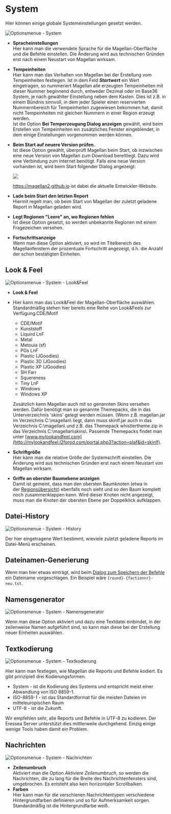 <span id="top"></span>

# System

Hier können einige globale Systemeinstellungen gesetzt werden.

<img src="../../images/menu_extras_options_system.gif" data-border="0"
alt="Optionsmenue - System" />

  

- **Spracheinstellungen**  
  Hier kann man die verwendete Sprache für die Magellan-Oberfläche und
  die Befehle einstellen. Die Änderung wird aus technischen Gründen erst
  nach einem Neustart von Magellan wirksam.

- **Tempeinheiten**  
  Hier kann man das Verhalten von Magellan bei der Erstellung vom
  Tempeinheiten festlegen. Ist in dem Feld ***Startwert*** ein Wert
  eingetragen, so nummeriert Magellan alle erzeugten Tempeinheiten mit
  dieser Nummer beginnend durch, entweder Dezimal oder im Base36 System,
  je nach gewählter Einstellung neben dem Kasten. Dies ist z.B. in einem
  Bündnis sinnvoll, in dem jeder Spieler einen reservierten
  Nummernbereich für Tempeinheiten zugewiesen bekommen hat, damit nicht
  Tempeinheiten mit gleichen Nummern in einer Region erzeugt werden.  
  Ist die Option **Bei Temperzeugung Dialog anzeigen** gewählt, wird
  beim Erstellen von Tempeinheiten ein zusätzliches Fenster
  eingeblendet, in dem einige Einstellungen vorgenommen werden können.

- **Beim Start auf neuere Version prüfen.**  
  Ist diese Option gewählt, überprüft Magellan beim Start, ob inzwischen
  eine neue Version von Magellan zum Download bereitliegt. Dazu wird
  eine Verbindung zum Internet benötigt. Falls eine neue Version
  vorhanden ist, wird beim Start folgender Dialog angezeigt:  
    

  ![](../../images/dialog_version.gif)

    
  <https://magellan2.github.io> ist dabei die aktuelle
  Entwickler-Website.

- **Lade beim Start den letzten Report**  
  Hiermit regelt man, ob beim Start von Magellan der zuletzt geladene
  Report in Magellan geladen wird.

- **Legt Regionen "Leere" an, wo Regionen fehlen**  
  Ist diese Option gesetzt, so werden unbekannte Regionen mit einem
  Fragezeichen versehen.

- **Fortschrittsanzeige**  
  Wenn man diese Option aktiviert, so wird im Titelbereich des
  Magellanfenstern der prozentuale Fortschritt angezeigt, d.h. die
  Anzahl der schon bestätigten Einheiten.

## Look & Feel

<img src="../../images/menu_extras_options_system_lookfeel.gif"
data-border="0" alt="Optionsmenue - System - Look&amp;Feel" /> 

  

- **Look & Feel**
- Hier kann man das Look&Feel der Magellan-Oberfläche auswählen.
  Standardmäßig stehen hier bereits eine Reihe von Look&Feels zur
  Verfügung.CDE/Motif
  - CDE/Motif
  - Kunststoff
  - Liquird LnF
  - Metal
  - Metouia (sf)
  - PGs LnF
  - Plastic (JGoodies)
  - Plastic 3D (JGoodies)
  - Plastic XP (JGoodies)
  - SH Farr
  - Squereness
  - Tiny LnF
  - Windows
  - Windows XP

  Zusätzlich kann Magellan auch mit so genannten Skins versehen werden.
  Dafür benötigt man so genannte Themepacks, die in das Unterverzeichnis
  'skins' gelegt werden müssen. (Wenn z.B. magellan.jar im Verzeichnis
  C:\magellan\\ liegt, dann muss skinlf.jar auch in das Verzeichnis
  C:\magellan\\ und z.B. das Themepack whistlertheme.zip in das
  Verzeichnis C:\magellan\skins\\. Passende Themepacks findet man unter
  [www.mylookandfeel.com](http://mylookandfeel.l2fprod.com/portal.php3?action=plaf&id=skinlf).
- **Schriftgröße**  
  Hier kann man die relative Größe der Systemschrift einstellen. Die
  Änderung wird aus technischen Gründen erst nach einem Neustart von
  Magellan wirksam.
- **Griffe an oberster Baumebene anzeigen**  
  Damit ist gemeint, dass man den obersten Baumknoten (etwa in
  der [Regionsübersicht](../../docks/regions)) ebenfalls noch sieht
  und so den Baum komplett noch zusammenklappen kann. Wird dieser Knoten
  nicht angezeigt, muss man die Knoten der obersten Ebene per
  Doppelklick aufklappen.

## Datei-History

<img src="../../images/menu_extras_options_system_history.gif"
data-border="0" alt="Optionsmenue - System - History" />

Der hier eingetragene Wert bestimmt, wieviele zuletzt geladene Reports
im Datei-Menü erscheinen.

## Dateinamen-Generierung

Wenn man hier etwas einträgt, wird beim [Dialog zum Speichern der
Befehle](../file/saveorders)  ein Dateiname vorgeschlagen. Ein
Beispiel wäre `{round}-{factionnr}-neu.txt`.

## Namensgenerator

<img src="../../images/menu_extras_options_system_generator.gif"
data-border="0" alt="Optionsmenue - System - Namensgenerator" />

Wenn man diese Option aktiviert und dazu eine Textdatei einbindet, in
der zeilenweise Namen aufgeführt sind, so kann man diese bei der
Erstellung neuer Einheiten auswählen.

## Textkodierung

<img src="../../images/menu_extras_options_system_textencoding.gif"
data-border="0" alt="Optionsmenue - System - Textkodierung" />

Hier kann man festlegen, wie Magellan die Reports und Befehle kodiert.
Es gibt prinzipiell drei Kodierungsformen.

- System - ist die Kodierung des Systems und entspricht meist einer
  Abwandlung von ISO 8859-1.
- ISO-8859-1 - ist das Standardformat für die meisten Dateien im
  mitteleuropischen Raum
- UTF-8 - ist die Zukunft.

Wir empfehlen sehr, alle Reports und Befehle in UTF-8 zu kodieren. Der
Eressea Server unterstützt dies mittlerweile durchgehend. Einzig einige
wenige Tools haben damit ein Problem.

## Nachrichten

<img src="../../images/menu_extras_options_messages.gif" data-border="0"
alt="Optionsmenue - System - Nachrichten" />

- **Zeilenumbruch**  
  Aktiviert man die Option *Aktiviere Zeilenumbruch*, so werden die
  Nachrichten, die zu lang für die Breite des Nachrichtenfensters sind,
  umgebrochen. Es entsteht also kein horizontaler Scrollbalken.
- **Farben**  
  Hier kann man für die verschienen Nachrichtentypen verschiedene
  Hintergrundfarben definieren und so für Aufmerksamkeit sorgen.
  Standardmäßig ist die Hintergrundfarbe weiß.
